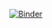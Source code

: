 [![Binder](https://mybinder.org/badge_logo.svg)](https://mybinder.org/v2/gh/zskb/THOR-database/HEAD?urlpath=apps%2Fnormal_modes.ipynb)
